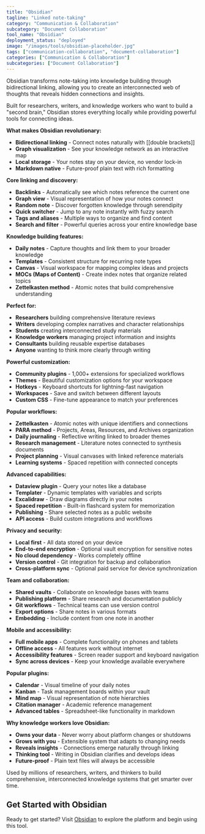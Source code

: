 ```yaml
---
title: "Obsidian"
tagline: "Linked note-taking"
category: "Communication & Collaboration"
subcategory: "Document Collaboration"
tool_name: "Obsidian"
deployment_status: "deployed"
image: "/images/tools/obsidian-placeholder.jpg"
tags: ["communication-collaboration", "document-collaboration"]
categories: ["Communication & Collaboration"]
subcategories: ["Document Collaboration"]
---
```

Obsidian transforms note-taking into knowledge building through bidirectional linking, allowing you to create an interconnected web of thoughts that reveals hidden connections and insights.

Built for researchers, writers, and knowledge workers who want to build a "second brain," Obsidian stores everything locally while providing powerful tools for connecting ideas.

**What makes Obsidian revolutionary:**
- **Bidirectional linking** - Connect notes naturally with [[double brackets]]
- **Graph visualization** - See your knowledge network as an interactive map
- **Local storage** - Your notes stay on your device, no vendor lock-in
- **Markdown native** - Future-proof plain text with rich formatting

**Core linking and discovery:**
- **Backlinks** - Automatically see which notes reference the current one
- **Graph view** - Visual representation of how your notes connect
- **Random note** - Discover forgotten knowledge through serendipity
- **Quick switcher** - Jump to any note instantly with fuzzy search
- **Tags and aliases** - Multiple ways to organize and find content
- **Search and filter** - Powerful queries across your entire knowledge base

**Knowledge building features:**
- **Daily notes** - Capture thoughts and link them to your broader knowledge
- **Templates** - Consistent structure for recurring note types
- **Canvas** - Visual workspace for mapping complex ideas and projects
- **MOCs (Maps of Content)** - Create index notes that organize related topics
- **Zettelkasten method** - Atomic notes that build comprehensive understanding

**Perfect for:**
- **Researchers** building comprehensive literature reviews
- **Writers** developing complex narratives and character relationships
- **Students** creating interconnected study materials
- **Knowledge workers** managing project information and insights
- **Consultants** building reusable expertise databases
- **Anyone** wanting to think more clearly through writing

**Powerful customization:**
- **Community plugins** - 1,000+ extensions for specialized workflows
- **Themes** - Beautiful customization options for your workspace
- **Hotkeys** - Keyboard shortcuts for lightning-fast navigation
- **Workspaces** - Save and switch between different layouts
- **Custom CSS** - Fine-tune appearance to match your preferences

**Popular workflows:**
- **Zettelkasten** - Atomic notes with unique identifiers and connections
- **PARA method** - Projects, Areas, Resources, and Archives organization
- **Daily journaling** - Reflective writing linked to broader themes
- **Research management** - Literature notes connected to synthesis documents
- **Project planning** - Visual canvases with linked reference materials
- **Learning systems** - Spaced repetition with connected concepts

**Advanced capabilities:**
- **Dataview plugin** - Query your notes like a database
- **Templater** - Dynamic templates with variables and scripts
- **Excalidraw** - Draw diagrams directly in your notes
- **Spaced repetition** - Built-in flashcard system for memorization
- **Publishing** - Share selected notes as a public website
- **API access** - Build custom integrations and workflows

**Privacy and security:**
- **Local first** - All data stored on your device
- **End-to-end encryption** - Optional vault encryption for sensitive notes
- **No cloud dependency** - Works completely offline
- **Version control** - Git integration for backup and collaboration
- **Cross-platform sync** - Optional paid service for device synchronization

**Team and collaboration:**
- **Shared vaults** - Collaborate on knowledge bases with teams
- **Publishing platform** - Share research and documentation publicly
- **Git workflows** - Technical teams can use version control
- **Export options** - Share notes in various formats
- **Embedding** - Include content from one note in another

**Mobile and accessibility:**
- **Full mobile apps** - Complete functionality on phones and tablets
- **Offline access** - All features work without internet
- **Accessibility features** - Screen reader support and keyboard navigation
- **Sync across devices** - Keep your knowledge available everywhere

**Popular plugins:**
- **Calendar** - Visual timeline of your daily notes
- **Kanban** - Task management boards within your vault
- **Mind map** - Visual representation of note hierarchies
- **Citation manager** - Academic reference management
- **Advanced tables** - Spreadsheet-like functionality in markdown

**Why knowledge workers love Obsidian:**
- **Owns your data** - Never worry about platform changes or shutdowns
- **Grows with you** - Extensible system that adapts to changing needs
- **Reveals insights** - Connections emerge naturally through linking
- **Thinking tool** - Writing in Obsidian clarifies and develops ideas
- **Future-proof** - Plain text files will always be accessible

Used by millions of researchers, writers, and thinkers to build comprehensive, interconnected knowledge systems that get smarter over time.

## Get Started with Obsidian

Ready to get started? Visit [Obsidian](https://obsidian.md) to explore the platform and begin using this tool.
